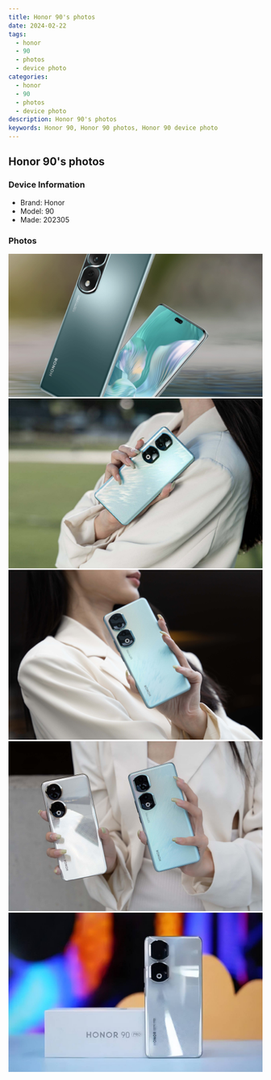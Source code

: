 ```yaml
---
title: Honor 90's photos
date: 2024-02-22
tags: 
  - honor
  - 90
  - photos
  - device photo
categories: 
  - honor
  - 90
  - photos
  - device photo
description: Honor 90's photos
keywords: Honor 90, Honor 90 photos, Honor 90 device photo
---
```


## Honor 90's photos

### Device Information

- Brand: Honor
- Model: 90
- Made: 202305

### Photos

![/images/best-assets/devices/honor/honor-90/1.jpg](/images/best-assets/devices/honor/honor-90/1.jpg)
![/images/best-assets/devices/honor/honor-90/2.jpg](/images/best-assets/devices/honor/honor-90/2.jpg)
![/images/best-assets/devices/honor/honor-90/3.jpg](/images/best-assets/devices/honor/honor-90/3.jpg)
![/images/best-assets/devices/honor/honor-90/4.jpg](/images/best-assets/devices/honor/honor-90/4.jpg)
![/images/best-assets/devices/honor/honor-90/5.jpg](/images/best-assets/devices/honor/honor-90/5.jpg)
